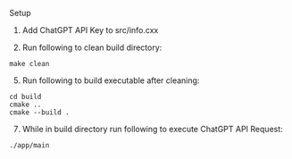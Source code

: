 Setup

1. Add ChatGPT API Key to src/info.cxx

2. Run following to clean build directory:

```
make clean
```

5. Run following to build executable after cleaning:

```
cd build
cmake ..
cmake --build .
```

7. While in build directory run following to execute ChatGPT API Request:
```
./app/main
```
    
